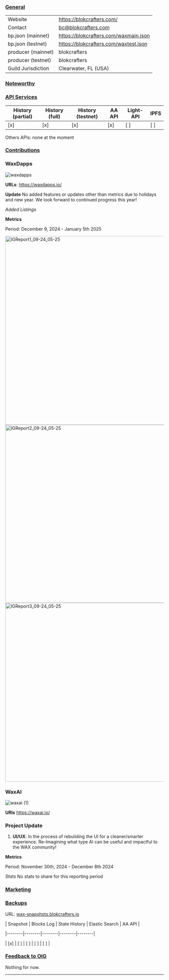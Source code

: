 ### <ins>General</ins>

|  |  |
| --- | --- |
| Website | https://blokcrafters.com/ |
| Contact | bc@blokcrafters.com |
| bp.json (mainnet) | https://blokcrafters.com/waxmain.json |
| bp.json (testnet) | https://blokcrafters.com/waxtest.json |
| producer (mainnet) | blokcrafters |
| producer (testnet) | blokcrafters |
| Guild Jurisdiction | Clearwater, FL (USA) |

### <ins>Noteworthy</ins>



### <ins>API Services</ins>

| History (partial) | History (full) | History (testnet) | AA API | Light-API  | IPFS |
|--------|--------|--------|--------|--------|--------|
| [x] | [x] | [x] | [x] | [ ] | [ ] |

Others APIs: none at the moment

### <ins>Contributions</ins>


### WaxDapps

![waxdapps](https://github.com/user-attachments/assets/64450ac8-e765-424e-a37a-8b45c9b1c21a)


**URLs**: https://waxdapps.io/


**Update**
No added features or updates other than metrics due to holidays and new year. We look forward to continued progress this year!

*Added Listings*


**Metrics**

Period: December 9, 2024 - January 5th 2025


<img width="600" alt="IGReport1_09-24_05-25" src="https://github.com/user-attachments/assets/7aecc47a-8b52-4885-b32b-d881592c237e" />
<img width="566" alt="IGReport2_09-24_05-25" src="https://github.com/user-attachments/assets/58be8827-6d7e-466f-af41-0ead11d83154" />
<img width="568" alt="IGReport3_09-24_05-25" src="https://github.com/user-attachments/assets/6f562864-3452-4397-9f9b-cfc802260b93" />



  
### WaxAI

![waxai (1)](https://github.com/user-attachments/assets/7f719897-2bde-4acd-90fa-05fdbbe5ed60)

  
  

**URls** https://waxai.io/

  
  

### Project Update

  

1. **UI/UX**: In the process of rebuilding the UI for a cleaner/smarter experience. Re-Imagining what type AI can be useful and impactful to the WAX community! 


**Metrics**

Period: November 30th, 2024 - December 8th 2024

*Stats*
No stats to share for this reporting period

  

### <ins>Marketing</ins>

  
### <ins>Backups </ins>

URL: [wax-snapshots.blokcrafters.io](https://wax-snapshots.blokcrafters.io/)

  

| Snapshot | Blocks Log | State History | Elastic Search | AA API |

|--------|--------|--------|--------|--------|

| [x] | [ ] | [ ] | [ ] | [ ] |


### <ins>Feedback to OIG</ins>

Nothing for now.

----
